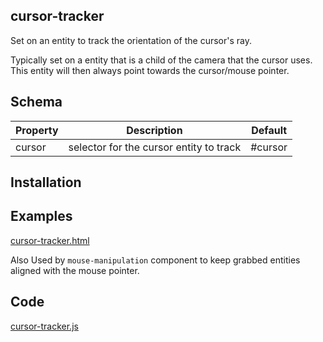 ## cursor-tracker

Set on an entity to track the orientation of the cursor's ray.

Typically set on a entity that is a child of the camera that the cursor uses.  This entity will then always point towards the cursor/mouse pointer.



## Schema

| Property | Description                             | Default |
| -------- | --------------------------------------- | ------- |
| cursor   | selector for the cursor entity to track | #cursor |



## Installation

<script src="https://cdn.jsdelivr.net/gh/diarmidmackenzie/aframe-examples@latest/components/cursor-tracker.min.js"></script>



## Examples

[cursor-tracker.html](https://diarmidmackenzie.github.io/aframe-examples/component-usage/cursor-tracker.html)

Also Used by `mouse-manipulation` component to keep grabbed entities aligned with the mouse pointer.

## Code

  [cursor-tracker.js](https://github.com/diarmidmackenzie/aframe-examples/blob/main/components/cursor-tracker.js)